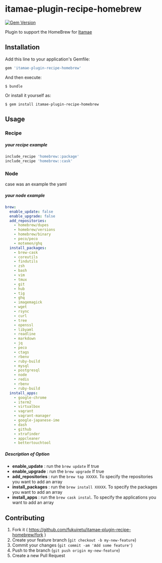 # itamae-plugin-recipe-homebrew
[![Gem Version](https://badge.fury.io/rb/itamae-plugin-recipe-homebrew.svg)](http://badge.fury.io/rb/itamae-plugin-recipe-homebrew)

Plugin to support the HomeBrew for [Itamae](https://github.com/itamae-kitchen/itamae)


## Installation

Add this line to your application's Gemfile:

```ruby
gem 'itamae-plugin-recipe-homebrew'
```

And then execute:

    $ bundle

Or install it yourself as:

    $ gem install itamae-plugin-recipe-homebrew

## Usage

### Recipe

##### your recipe example
```ruby
include_recipe 'homebrew::package'
include_recipe 'homebrew::cask'
```

### Node
case was an example the yaml

##### your node example
```yaml
brew:
  enable_update: false
  enable_upgrade: false
  add_repositories:
    - homebrew/dupes
    - homebrew/versions
    - homebrew/binary
    - peco/peco
    - motemen/ghq
  install_packages:
    - brew-cask
    - coreutils
    - findutils
    - zsh
    - bash
    - vim
    - tmux
    - git
    - hub
    - tig
    - ghq
    - imagemagick
    - wget
    - rsync
    - curl
    - tree
    - openssl
    - libyaml
    - readline
    - markdown
    - jq
    - peco
    - ctags
    - rbenv
    - ruby-build
    - mysql
    - postgresql
    - node
    - redis
    - rbenv
    - ruby-build
  install_apps:
    - google-chrome
    - iterm2
    - virtualbox
    - vagrant
    - vagrant-manager
    - google-japanese-ime
    - dash
    - github
    - xtrafinder
    - appcleaner
    - bettertouchtool
```
##### Description of Option
* **enable_update** : run the `brew update` If true
* **enable_upgrade** : run the `brew upgrade` If true
* **add_repositories** : run the `brew tap XXXXX`. To specify the repositories you want to add an array
* **install_packages** : run the `brew install XXXXX`. To specify the packages you want to add an array
* **install_apps** : run the `brew cask instal`. To specify the applications you want to add an array

## Contributing

1. Fork it ( https://github.com/fukuiretu/itamae-plugin-recipe-homebrew/fork )
2. Create your feature branch (`git checkout -b my-new-feature`)
3. Commit your changes (`git commit -am 'Add some feature'`)
4. Push to the branch (`git push origin my-new-feature`)
5. Create a new Pull Request
